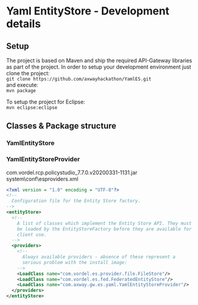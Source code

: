 # Yaml EntityStore - Development details

## Setup
The project is based on Maven and ship the required API-Gateway libraries as part of the project. 
In order to setup your development environment just clone the project:  
`git clone https://github.com/axwayhackathon/YamlES.git`  
and execute:  
`mvn package`  

To setup the project for Eclipse:  
`mvn eclipse:eclipse`  

## Classes & Package structure
### YamlEntityStore

### YamlEntityStoreProvider

com.vordel.rcp.policystudio_7.7.0.v20200331-1131.jar
system\conf\esproviders.xml
```xml
<?xml version = "1.0" encoding = "UTF-8"?>
<!--
  Configuration file for the Entity Store factory.
-->
<entityStore>
  <!--
    A list of classes which implement the Entity Store API. They must
    be loaded by the EntityStoreFactory before they are available for
    client use.
  -->
  <providers>
    <!--
      Always available providers - absence of these represent a
      serious problem with the install image:
    -->
    <LoadClass name="com.vordel.es.provider.file.FileStore"/>
    <LoadClass name="com.vordel.es.fed.FederatedEntityStore"/>
    <LoadClass name="com.axway.gw.es.yaml.YamlEntityStoreProvider"/>
  </providers>
</entityStore>
```

